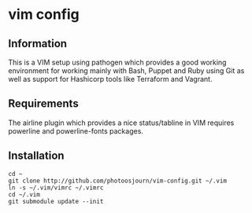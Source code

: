# vim config

## Information

This is a VIM setup using pathogen which provides a good working environment for working mainly with 
Bash, Puppet and Ruby using Git as well as support for Hashicorp tools like Terraform and Vagrant.

## Requirements

The airline plugin which provides a nice status/tabline in VIM requires powerline and powerline-fonts packages.

## Installation
    cd ~
    git clone http://github.com/photoosjourn/vim-config.git ~/.vim
    ln -s ~/.vim/vimrc ~/.vimrc
    cd ~/.vim
    git submodule update --init

